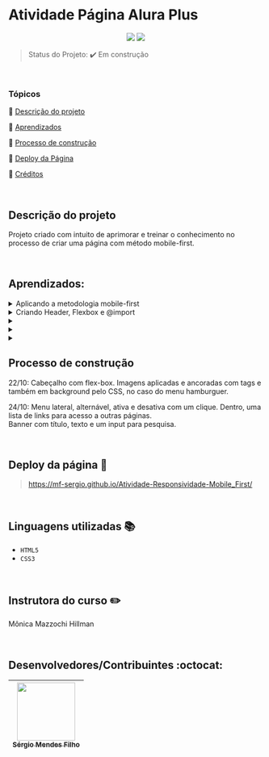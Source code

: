 <h1>Atividade Página Alura Plus</h1>

<p align="center">
  <img src="http://img.shields.io/static/v1?label=VSCode&message=1.72.0&color=blue&style=for-the-badge"/>
  <img src="http://img.shields.io/static/v1?label=STATUS&message=Em construção&color=GREEN&style=for-the-badge"/>
</p>

> Status do Projeto: :heavy_check_mark: Em construção

<br>
 
### Tópicos 

:small_blue_diamond: [Descrição do projeto](#descrição-do-projeto)

:small_blue_diamond: [Aprendizados](#aprendizados)

:small_blue_diamond: [Processo de construção](#processo-de-construção)

:small_blue_diamond: [Deploy da Página](#deploy-da-página-dash)

:small_blue_diamond: [Créditos](#linguagens-utilizadas-books)

<br>

## Descrição do projeto 

Projeto criado com intuito de aprimorar e treinar o conhecimento no processo de criar uma página com método mobile-first.

<p align="justify">
  
</p>

<br>

## Aprendizados:

<details>
<summary>Aplicando a metodologia mobile-first</summary>

- Acessar e visualizar o projeto no Figma;
- Captar informações como as cores dos elementos no Figma;
- Começar a construir um projeto HTML;
- Criar variáveis CSS;
- Usar a extensão live-server;
- Aplicar o reset.css.

</details>

<details>
<summary>Criando Header, Flexbox e @import</summary>

- Baixar imagens no Figma;
- Construir um header;
- Transformar elementos em flex-containers e flex-items com FlexBox;
- Associar arquivos CSS através do @import;
- Desenvolver um menu hambúrguer interativo com HTML e CSS;
- Position relative e absolute;
- Importar e usar fontes do google fonts;
- Criar sections;
- Editar input e seu placeholder.

</details>

<details>
<summary></summary>


</details>

<details>
<summary></summary>


</details>

<details>
<summary></summary>


</details>

## Processo de construção

22/10: Cabeçalho com flex-box. Imagens aplicadas e ancoradas com tags e também em background pelo CSS, no caso do menu hamburguer.

24/10: Menu lateral, alternável, ativa e desativa com um clique. Dentro, uma lista de links para acesso a outras páginas.<br>
Banner com título, texto e um input para pesquisa.

<br>

## Deploy da página :dash:

> https://mf-sergio.github.io/Atividade-Responsividade-Mobile_First/
  
<br>

## Linguagens utilizadas :books:

- `HTML5`
- `CSS3`

<br>
  
## Instrutora do curso :pencil2:

Mônica Mazzochi Hillman
  
<br>

## Desenvolvedores/Contribuintes :octocat:

| [<img src="https://avatars.githubusercontent.com/u/109549530?s=400&u=383b5445959d99d74a62089d5391bf01e851c147&v=4" width=115><br><sub>Sérgio Mendes Filho</sub>](https://github.com/MF-Sergio) |
| :---: |
